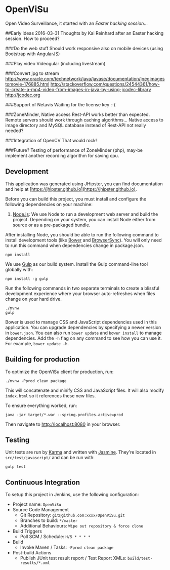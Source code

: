 # OpenViSu
Open Video Surveillance, it started with an *Easter hacking session*...

##Early ideas
2016-03-31
Thoughts by Kai Reinhard after an Easter hacking session. How to proceed?

###Do the web stuff
Should work responsive also on mobile devices (using Bootstrap with AngularJS)

###Play video
Videogular (including livestream)

###Convert jpg to stream
http://www.oracle.com/technetwork/java/javase/documentation/jpegimagestomovie-176885.html
http://stackoverflow.com/questions/24544361/how-to-create-a-mp4-video-from-images-in-java-by-using-jcodec-library
http://jcodec.org

###Support of Netavis
Waiting for the license key :-(

###ZoneMinder, Native access
Rest-API works better than expected. Remote servers should work through caching algorithms...
Native access to image directory and MySQL database instead of Rest-API not really needed?

###Integration of OpenCV
That would rock!

###Future?
Testing of performance of ZoneMinder (php), may-be implement another recording algorithm for saving cpu.



## Development

This application was generated using JHipster, you can find documentation and help at [https://jhipster.github.io](https://jhipster.github.io).

Before you can build this project, you must install and configure the following dependencies on your machine:

1. [Node.js][]: We use Node to run a development web server and build the project.
   Depending on your system, you can install Node either from source or as a pre-packaged bundle.

After installing Node, you should be able to run the following command to install development tools (like
[Bower][] and [BrowserSync][]). You will only need to run this command when dependencies change in package.json.

    npm install

We use [Gulp][] as our build system. Install the Gulp command-line tool globally with:

    npm install -g gulp

Run the following commands in two separate terminals to create a blissful development experience where your browser
auto-refreshes when files change on your hard drive.

    ./mvnw
    gulp

Bower is used to manage CSS and JavaScript dependencies used in this application. You can upgrade dependencies by
specifying a newer version in `bower.json`. You can also run `bower update` and `bower install` to manage dependencies.
Add the `-h` flag on any command to see how you can use it. For example, `bower update -h`.


## Building for production

To optimize the OpenViSu client for production, run:

    ./mvnw -Pprod clean package

This will concatenate and minify CSS and JavaScript files. It will also modify `index.html` so it references
these new files.

To ensure everything worked, run:

    java -jar target/*.war --spring.profiles.active=prod

Then navigate to [http://localhost:8080](http://localhost:8080) in your browser.

## Testing

Unit tests are run by [Karma][] and written with [Jasmine][]. They're located in `src/test/javascript/` and can be run with:

    gulp test



## Continuous Integration

To setup this project in Jenkins, use the following configuration:

* Project name: `OpenViSu`
* Source Code Management
    * Git Repository: `git@github.com:xxxx/OpenViSu.git`
    * Branches to build: `*/master`
    * Additional Behaviours: `Wipe out repository & force clone`
* Build Triggers
    * Poll SCM / Schedule: `H/5 * * * *`
* Build
    * Invoke Maven / Tasks: `-Pprod clean package`
* Post-build Actions
    * Publish JUnit test result report / Test Report XMLs: `build/test-results/*.xml`

[JHipster]: https://jhipster.github.io/
[Node.js]: https://nodejs.org/
[Bower]: http://bower.io/
[Gulp]: http://gulpjs.com/
[BrowserSync]: http://www.browsersync.io/
[Karma]: http://karma-runner.github.io/
[Jasmine]: http://jasmine.github.io/2.0/introduction.html
[Protractor]: https://angular.github.io/protractor/
